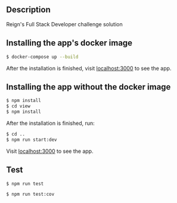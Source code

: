 ## Description

Reign's Full Stack Developer challenge solution

## Installing the app's docker image

```bash
$ docker-compose up --build
```

After the installation is finished, visit [localhost:3000](https://localhost:3000) to see the app.

## Installing the app without the docker image

```bash
$ npm install
$ cd view
$ npm install
```

After the installation is finished, run:

```bash
$ cd ..
$ npm run start:dev
```

Visit [localhost:3000](https://localhost:3000) to see the app.

## Test

```bash
$ npm run test

$ npm run test:cov
```